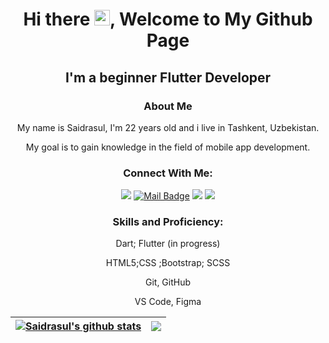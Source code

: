 <!--
**SultanbaevS/SultanbaevS** is a ✨ _special_ ✨ repository because its `README.md` (this file) appears on your GitHub profile.

Here are some ideas to get you started:

- 🔭 I’m currently working on ...
- 🌱 I’m currently learning ...
- 👯 I’m looking to collaborate on ...
- 🤔 I’m looking for help with ...
- 💬 Ask me about ...
- 📫 How to reach me: ...
- 😄 Pronouns: ...
- ⚡ Fun fact: ...
&layout=compact

[![Anurag's GitHub stats](https://github-readme-stats.vercel.app/api?username=SultanbaevS&show_icons=true&theme=radical)](https://github.com/anuraghazra/github-readme-stats)  [![Top Langs](https://github-readme-stats.vercel.app/api/top-langs/?username=SultanbaevS&theme=radical&")](https://github.com/anuraghazra/github-readme-stats)
-->

<h1 align="center">Hi there <img src="https://media.giphy.com/media/hvRJCLFzcasrR4ia7z/giphy.gif" width="25">, Welcome to My Github Page</h1>

<div align="center">
  

</div>
<h2 align="center">I'm a beginner Flutter Developer</h2>

<h3 align="center">About Me</h3>
<p align="center">My name is Saidrasul, I'm 22 years old and i live in Tashkent, Uzbekistan.</p>  
<p align="center">My goal is to gain knowledge in the field of mobile app development.</p>

<h3 align="center">Connect With Me:</h3>

<div align="center">
  
[![](https://img.shields.io/badge/-Telegram-black?style=for-the-badge&logo=telegram&logoColor=white)](https://t.me/sultanbaev_ss)
[![Mail Badge](https://img.shields.io/badge/-Gmail-black?style=for-the-badge&logo=gmail&logoColor=red&link=mailto:saidtasul99@gmail)](mailto:saidtasul99@gmail.com)
[![](https://img.shields.io/badge/-Discord-black?style=for-the-badge&logo=discord&logoColor=Blurple)](https://discord.com/users/Said_S#8035)
[![](https://img.shields.io/badge/-Instagram-black?style=for-the-badge&logo=instagram&logoColor=red)](https://instagram.com/sultanbaev.ss)
  
</div>

<div align="center">
  
 <h3>Skills and Proficiency:</h3>
 <p>Dart; Flutter (in progress)</p>
 <p>HTML5;CSS ;Bootstrap; SCSS</p>
 <p>Git, GitHub</p>
 <p>VS Code, Figma</p>
 
 </div>
 
<div align="center"> 
  
| <a href="https://github.com/SultanbaevS/github-readme-stats"><img align="center" src="https://github-readme-stats.vercel.app/api?username=SultanbaevS&show_icons=true&include_all_commits=true&theme=radical&hide_border=true" alt="Saidrasul's github stats" /></a> | <a href="https://github.com/SultanbaevS/github-readme-stats"><img align="center" src="https://github-readme-stats.vercel.app/api/top-langs/?username=SultanbaevS&layout=compact&theme=radical&hide_border=true" /></a> |
| ------------- | ------------- |

 
 </div>

